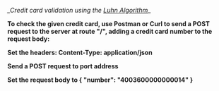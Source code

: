 *_Credit card validation using the [Luhn Algorithm](https://en.wikipedia.org/wiki/Luhn_algorithm)*_

__To check the given credit card, use Postman or Curl to send a POST request to the server at route "/", adding a credit card number to the request body:__

__Set the headers: Content-Type: application/json__

__Send a POST request to port address__

**Set the request body to { "number": "4003600000000014" }**


